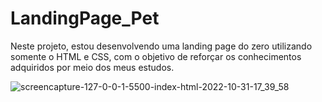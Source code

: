 # LandingPage_Pet


Neste projeto, estou desenvolvendo uma landing page do zero utilizando somente o HTML e CSS, com o objetivo de reforçar os conhecimentos adquiridos por meio dos meus estudos. 

![screencapture-127-0-0-1-5500-index-html-2022-10-31-17_39_58](https://user-images.githubusercontent.com/103619448/199111322-26db0419-f092-4040-b71f-df552c9e22af.png)
